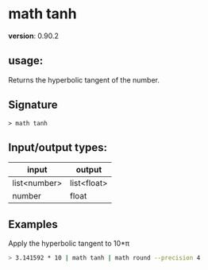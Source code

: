 # math tanh

**version**: 0.90.2

## **usage**:

Returns the hyperbolic tangent of the number.

## Signature

`> math tanh `

## Input/output types:

| input          | output        |
| -------------- | ------------- |
| list\<number\> | list\<float\> |
| number         | float         |

## Examples

Apply the hyperbolic tangent to 10\*π

```bash
> 3.141592 * 10 | math tanh | math round --precision 4
```
